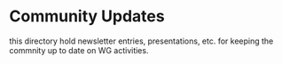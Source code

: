 # Community Updates
this directory hold newsletter entries, presentations, etc. for keeping the commnity up to date on WG activities. 

